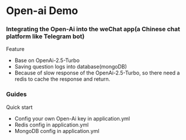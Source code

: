 # Open-ai Demo

### Integrating the Open-Ai into the weChat app(a Chinese chat platform like Telegram bot)

Feature

* Base on OpenAi-2.5-Turbo
* Saving question logs into database(mongoDB)
* Because of slow response of the OpenAi-2.5-Turbo, so there need a redis to cache the response and return.

### Guides

Quick start

* Config your own Open-Ai key in application.yml
* Redis config in application.yml
* MongoDB config in application.yml

